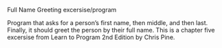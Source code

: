 Full Name Greeting excersise/program

Program that asks for a person’s first
name, then middle, and then last. Finally, it should greet the
person by their full name.
This is a chapter five excersise from Learn to Program 2nd Edition by Chris Pine.